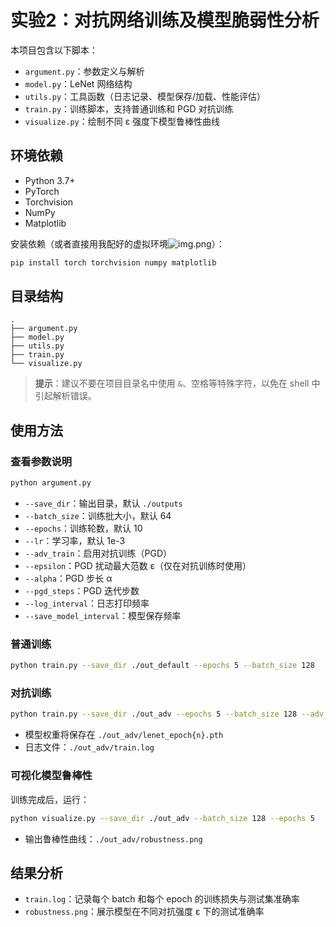 # 实验2：对抗网络训练及模型脆弱性分析

本项目包含以下脚本：
- `argument.py`：参数定义与解析
- `model.py`：LeNet 网络结构
- `utils.py`：工具函数（日志记录、模型保存/加载、性能评估）
- `train.py`：训练脚本，支持普通训练和 PGD 对抗训练
- `visualize.py`：绘制不同 ε 强度下模型鲁棒性曲线

## 环境依赖
- Python 3.7+
- PyTorch
- Torchvision
- NumPy
- Matplotlib

安装依赖（或者直接用我配好的虚拟环境![img.png](img.png)）：
```bash
pip install torch torchvision numpy matplotlib
```

## 目录结构
```
.
├── argument.py
├── model.py
├── utils.py
├── train.py
└── visualize.py
```

> **提示**：建议不要在项目目录名中使用 `&`、空格等特殊字符，以免在 shell 中引起解析错误。

## 使用方法

### 查看参数说明
```bash
python argument.py
```
- `--save_dir`：输出目录，默认 `./outputs`
- `--batch_size`：训练批大小，默认 64
- `--epochs`：训练轮数，默认 10
- `--lr`：学习率，默认 1e-3
- `--adv_train`：启用对抗训练（PGD）
- `--epsilon`：PGD 扰动最大范数 ε（仅在对抗训练时使用）
- `--alpha`：PGD 步长 α
- `--pgd_steps`：PGD 迭代步数
- `--log_interval`：日志打印频率
- `--save_model_interval`：模型保存频率

### 普通训练
```bash
python train.py --save_dir ./out_default --epochs 5 --batch_size 128
```

### 对抗训练
```bash
python train.py --save_dir ./out_adv --epochs 5 --batch_size 128 --adv_train --epsilon 0.3 --alpha 0.01 --pgd_steps 40
```
- 模型权重将保存在 `./out_adv/lenet_epoch{n}.pth`
- 日志文件：`./out_adv/train.log`

### 可视化模型鲁棒性
训练完成后，运行：
```bash
python visualize.py --save_dir ./out_adv --batch_size 128 --epochs 5
```
- 输出鲁棒性曲线：`./out_adv/robustness.png`

## 结果分析
- `train.log`：记录每个 batch 和每个 epoch 的训练损失与测试集准确率
- `robustness.png`：展示模型在不同对抗强度 ε 下的测试准确率

